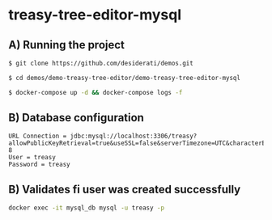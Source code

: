 # treasy-tree-editor-mysql

## A) Running the project

```bash
$ git clone https://github.com/desiderati/demos.git

$ cd demos/demo-treasy-tree-editor/demo-treasy-tree-editor-mysql

$ docker-compose up -d && docker-compose logs -f
```

## B) Database configuration

```
URL Connection = jdbc:mysql://localhost:3306/treasy?allowPublicKeyRetrieval=true&useSSL=false&serverTimezone=UTC&characterEncoding=UTF-8
User = treasy
Password = treasy
```

## B) Validates fi user was created successfully

```bash
docker exec -it mysql_db mysql -u treasy -p
```
